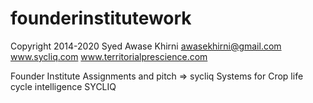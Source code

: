 # founderinstitutework
Copyright 2014-2020 Syed Awase Khirni
awasekhirni@gmail.com 
www.sycliq.com www.territorialprescience.com 

Founder Institute Assignments and pitch => sycliq
Systems for Crop life cycle intelligence SYCLIQ
